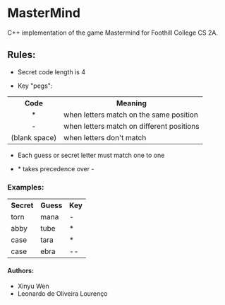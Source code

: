 # MasterMind

C++ implementation of the game Mastermind for Foothill College CS 2A.

## Rules:

- Secret code length is 4

- Key "pegs":

<table>
  <tr>
    <th style="text-align:center">Code</th>
    <th style="text-align:center">Meaning</th>
  </tr>
  <tr>
    <td style="text-align:center">*</td>
    <td>when letters match on the same position</td>
  </tr>
  <tr>
    <td style="text-align:center">-</td>
    <td>when letters match on different positions</td>
  </tr>
  <tr>
    <td>(blank space)</td>
    <td>when letters don't match</td>
  </tr>
</table>

- Each guess or secret letter must match one to one

- \* takes precedence over -

### Examples:

<table>
  <tr>
    <th>Secret</th>
    <th>Guess</th>
    <th>Key</th>
  </tr>
  <tr>
    <td>torn</td>
    <td>mana</td>
    <td>-</td>
  </tr>
  <tr>
    <td>abby</td>
    <td>tube</td>
    <td>*</td>
  </tr>
  <tr>
    <td>case</td>
    <td>tara</td>
    <td>*</td>
  </tr>
  <tr>
    <td>case</td>
    <td>ebra</td>
    <td>--</td>
  </tr>
</table>

#### Authors:

- Xinyu Wen
- Leonardo de Oliveira Lourenço
